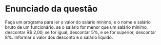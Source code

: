 # Enunciado da questão

Faça um programa para ler o valor do salário mínimo, e o nome e salário bruto de um funcionário. se o salário for menor que um salário mínimo, descontar R$ 2,00; se for igual, descontar 5%, e se for superior, descontar 8%. Informar o valor dos desconto e o salário líquido.